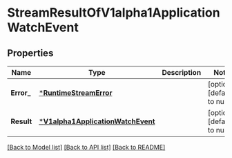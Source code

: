 # StreamResultOfV1alpha1ApplicationWatchEvent

## Properties
Name | Type | Description | Notes
------------ | ------------- | ------------- | -------------
**Error_** | [***RuntimeStreamError**](runtimeStreamError.md) |  | [optional] [default to null]
**Result** | [***V1alpha1ApplicationWatchEvent**](v1alpha1ApplicationWatchEvent.md) |  | [optional] [default to null]

[[Back to Model list]](../README.md#documentation-for-models) [[Back to API list]](../README.md#documentation-for-api-endpoints) [[Back to README]](../README.md)


